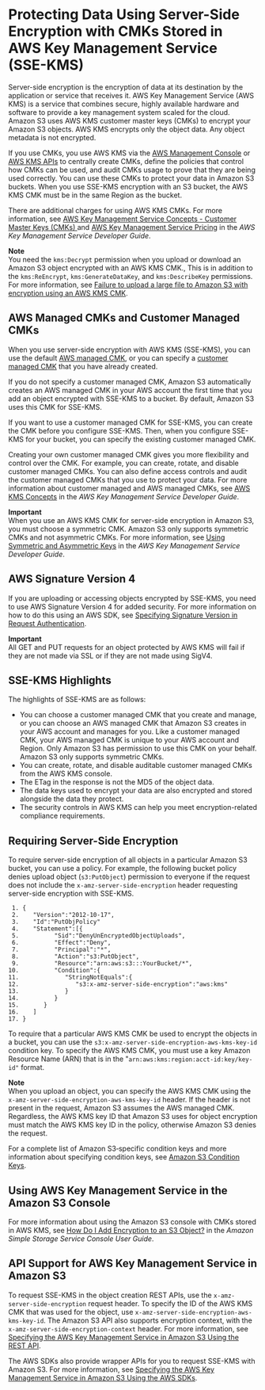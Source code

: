 # Protecting Data Using Server\-Side Encryption with CMKs Stored in AWS Key Management Service \(SSE\-KMS\)<a name="UsingKMSEncryption"></a>

Server\-side encryption is the encryption of data at its destination by the application or service that receives it\. AWS Key Management Service \(AWS KMS\) is a service that combines secure, highly available hardware and software to provide a key management system scaled for the cloud\. Amazon S3 uses AWS KMS customer master keys \(CMKs\) to encrypt your Amazon S3 objects\. AWS KMS encrypts only the object data\. Any object metadata is not encrypted\. 

If you use CMKs, you use AWS KMS via the [AWS Management Console](https://console.aws.amazon.com/kms) or [AWS KMS APIs](https://docs.aws.amazon.com/kms/latest/APIReference/) to centrally create CMKs, define the policies that control how CMKs can be used, and audit CMKs usage to prove that they are being used correctly\. You can use these CMKs to protect your data in Amazon S3 buckets\. When you use SSE\-KMS encryption with an S3 bucket, the AWS KMS CMK must be in the same Region as the bucket\.

There are additional charges for using AWS KMS CMKs\. For more information, see [AWS Key Management Service Concepts \- Customer Master Keys \(CMKs\) ](https://docs.aws.amazon.com/kms/latest/developerguide/concepts.html#master_keys) and [AWS Key Management Service Pricing](https://aws.amazon.com/kms/pricing) in the *AWS Key Management Service Developer Guide*\.

**Note**  
You need the `kms:Decrypt` permission when you upload or download an Amazon S3 object encrypted with an AWS KMS CMK\., This is in addition to the `kms:ReEncrypt`, `kms:GenerateDataKey`, and `kms:DescribeKey` permissions\. For more information, see [Failure to upload a large file to Amazon S3 with encryption using an AWS KMS CMK](https://aws.amazon.com/premiumsupport/knowledge-center/s3-large-file-encryption-kms-key/)\.

## AWS Managed CMKs and Customer Managed CMKs<a name="aws-managed-customer-managed-cmks"></a>

When you use server\-side encryption with AWS KMS \(SSE\-KMS\), you can use the default [AWS managed CMK](https://docs.aws.amazon.com/kms/latest/developerguide/concepts.html#aws-managed-cmk), or you can specify a [customer managed CMK](https://docs.aws.amazon.com/kms/latest/developerguide/concepts.html#customer-cmk) that you have already created\. 

If you do not specify a customer managed CMK, Amazon S3 automatically creates an AWS managed CMK in your AWS account the first time that you add an object encrypted with SSE\-KMS to a bucket\. By default, Amazon S3 uses this CMK for SSE\-KMS\. 

If you want to use a customer managed CMK for SSE\-KMS, you can create the CMK before you configure SSE\-KMS\. Then, when you configure SSE\-KMS for your bucket, you can specify the existing customer managed CMK\. 

Creating your own customer managed CMK gives you more flexibility and control over the CMK\. For example, you can create, rotate, and disable customer managed CMKs\. You can also define access controls and audit the customer managed CMKs that you use to protect your data\. For more information about customer managed and AWS managed CMKs, see [AWS KMS Concepts](https://docs.aws.amazon.com/kms/latest/developerguide/concepts.html) in the *AWS Key Management Service Developer Guide*\.

**Important**  
When you use an AWS KMS CMK for server\-side encryption in Amazon S3, you must choose a symmetric CMK\. Amazon S3 only supports symmetric CMKs and not asymmetric CMKs\. For more information, see [Using Symmetric and Asymmetric Keys](https://docs.aws.amazon.com/kms/latest/developerguide/symmetric-asymmetric.html) in the *AWS Key Management Service Developer Guide*\.

## AWS Signature Version 4<a name="aws-signature-version-4-sse-kms"></a>

If you are uploading or accessing objects encrypted by SSE\-KMS, you need to use AWS Signature Version 4 for added security\. For more information on how to do this using an AWS SDK, see [Specifying Signature Version in Request Authentication](https://docs.aws.amazon.com/AmazonS3/latest/dev/UsingAWSSDK.html#specify-signature-version)\.

**Important**  
All GET and PUT requests for an object protected by AWS KMS will fail if they are not made via SSL or if they are not made using SigV4\.

## SSE\-KMS Highlights<a name="sse-kms-highlights"></a>

The highlights of SSE\-KMS are as follows:
+ You can choose a customer managed CMK that you create and manage, or you can choose an AWS managed CMK that Amazon S3 creates in your AWS account and manages for you\. Like a customer managed CMK, your AWS managed CMK is unique to your AWS account and Region\. Only Amazon S3 has permission to use this CMK on your behalf\. Amazon S3 only supports symmetric CMKs\.
+ You can create, rotate, and disable auditable customer managed CMKs from the AWS KMS console\. 
+ The ETag in the response is not the MD5 of the object data\.
+ The data keys used to encrypt your data are also encrypted and stored alongside the data they protect\. 
+ The security controls in AWS KMS can help you meet encryption\-related compliance requirements\.

## Requiring Server\-Side Encryption<a name="require-sse-kms"></a>

To require server\-side encryption of all objects in a particular Amazon S3 bucket, you can use a policy\. For example, the following bucket policy denies upload object \(`s3:PutObject`\) permission to everyone if the request does not include the `x-amz-server-side-encryption` header requesting server\-side encryption with SSE\-KMS\.

```
 1. {
 2.    "Version":"2012-10-17",
 3.    "Id":"PutObjPolicy"
 4.    "Statement":[{
 5.          "Sid":"DenyUnEncryptedObjectUploads",
 6.          "Effect":"Deny",
 7.          "Principal":"*",
 8.          "Action":"s3:PutObject",
 9.          "Resource":"arn:aws:s3:::YourBucket/*",
10.          "Condition":{
11.             "StringNotEquals":{
12.                "s3:x-amz-server-side-encryption":"aws:kms"
13.             }
14.          }
15.       }
16.    ]
17. }
```

To require that a particular AWS KMS CMK be used to encrypt the objects in a bucket, you can use the `s3:x-amz-server-side-encryption-aws-kms-key-id` condition key\. To specify the AWS KMS CMK, you must use a key Amazon Resource Name \(ARN\) that is in the "`arn:aws:kms:region:acct-id:key/key-id"` format\.

**Note**  
When you upload an object, you can specify the AWS KMS CMK using the `x-amz-server-side-encryption-aws-kms-key-id` header\. If the header is not present in the request, Amazon S3 assumes the AWS managed CMK\. Regardless, the AWS KMS key ID that Amazon S3 uses for object encryption must match the AWS KMS key ID in the policy, otherwise Amazon S3 denies the request\.

For a complete list of Amazon S3‐specific condition keys and more information about specifying condition keys, see [Amazon S3 Condition Keys](amazon-s3-policy-keys.md)\.

## Using AWS Key Management Service in the Amazon S3 Console<a name="kms-encryption-s3-console"></a>

For more information about using the Amazon S3 console with CMKs stored in AWS KMS, see [How Do I Add Encryption to an S3 Object?](https://docs.aws.amazon.com/AmazonS3/latest/user-guide/add-object-encryption.html) in the *Amazon Simple Storage Service Console User Guide*\.

## API Support for AWS Key Management Service in Amazon S3<a name="APISupportforKMSEncryption"></a>

To request SSE\-KMS in the object creation REST APIs, use the `x-amz-server-side-encryption` request header\. To specify the ID of the AWS KMS CMK that was used for the object, use `x-amz-server-side-encryption-aws-kms-key-id`\. The Amazon S3 API also supports encryption context, with the `x-amz-server-side-encryption-context` header\. For more information, see [Specifying the AWS Key Management Service in Amazon S3 Using the REST API](KMSUsingRESTAPI.md)\. 

The AWS SDKs also provide wrapper APIs for you to request SSE\-KMS with Amazon S3\. For more information, see [Specifying the AWS Key Management Service in Amazon S3 Using the AWS SDKs](kms-using-sdks.md)\.